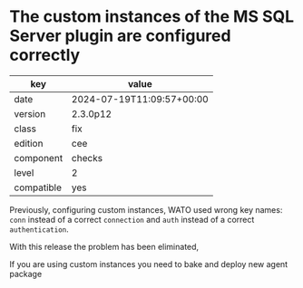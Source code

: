 [//]: # (werk v2)
# The custom instances of the MS SQL Server plugin are configured correctly 

key        | value
---------- | ---
date       | 2024-07-19T11:09:57+00:00
version    | 2.3.0p12
class      | fix
edition    | cee
component  | checks
level      | 2
compatible | yes

Previously, configuring custom instances, WATO used wrong key names:
`conn` instead of a correct `connection` and `auth` instead of 
a correct `authentication`.

With this release the problem has been eliminated,

If you are using custom instances you need to bake and deploy new 
agent package
